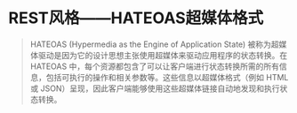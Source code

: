 # REST风格——HATEOAS超媒体格式
> HATEOAS (Hypermedia as the Engine of Application State) 被称为超媒体驱动是因为它的设计思想主张使用超媒体来驱动应用程序的状态转换。在 HATEOAS 中，每个资源都包含了可以让客户端进行状态转换所需的所有信息，包括可执行的操作和相关参数等。这些信息以超媒体格式（例如 HTML 或 JSON）呈现，因此客户端能够使用这些超媒体链接自动地发现和执行状态转换。

### 

